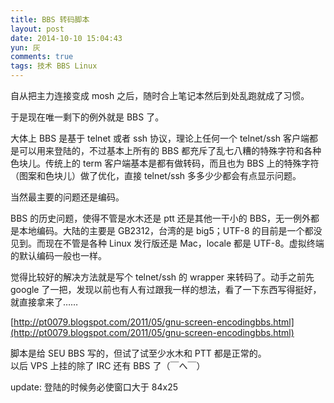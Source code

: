 ```yaml
---
title: BBS 转码脚本
layout: post
date: 2014-10-10 15:04:43
yun: 灰
comments: true
tags: 技术 BBS Linux
---
```


自从把主力连接变成 mosh 之后，随时合上笔记本然后到处乱跑就成了习惯。

于是现在唯一剩下的例外就是 BBS 了。

大体上 BBS 是基于 telnet 或者 ssh 协议，理论上任何一个 telnet/ssh 客户端都是可以用来登陆的，不过基本上所有的 BBS 都充斥了乱七八糟的特殊字符和各种色块儿。传统上的 term 客户端基本是都有做转码，而且也为 BBS 上的特殊字符（图案和色块儿）做了优化，直接 telnet/ssh 多多少少都会有点显示问题。

当然最主要的问题还是编码。

BBS 的历史问题，使得不管是水木还是 ptt 还是其他一干小的 BBS，无一例外都是本地编码。大陆的主要是 GB2312，台湾的是 big5；UTF-8 的目前是一个都没见到。而现在不管是各种 Linux 发行版还是 Mac，locale 都是 UTF-8。虚拟终端的默认编码一般也一样。

觉得比较好的解决方法就是写个 telnet/ssh 的 wrapper 来转码了。动手之前先 google 了一把，发现以前也有人有过跟我一样的想法，看了一下东西写得挺好，就直接拿来了……

[http://pt0079.blogspot.com/2011/05/gnu-screen-encodingbbs.html](http://pt0079.blogspot.com/2011/05/gnu-screen-encodingbbs.html)

脚本是给 SEU BBS 写的，但试了试至少水木和 PTT 都是正常的。  
以后 VPS 上挂的除了 IRC 还有 BBS 了（￣へ￣）

update: 登陆的时候务必使窗口大于 84x25
